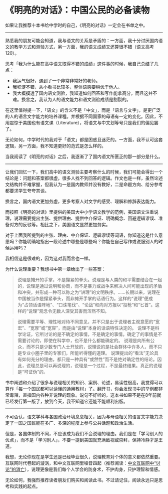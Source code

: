 # 《明亮的对话》：中国公民的必备读物



如果让我推荐十本书给中学时的自己，《明亮的对话》一定会在书单之中。

---

熟悉我的朋友可能会知道，我与语文的关系是矛盾的：一方面，我十分讨厌国内语文的教学方式和测验方式，另一方面，我的语文成绩又还算很不错（语文高考 120）。

思考「我为什么能在高中语文取得不错的成绩」这件事的时候，我自己总结了几点：

- 我运气很好，遇到了一个非常非常好的老师。
- 我积淀不错，从小看书比较多，整体语感要稍优于他人。
- 我大概摸透了国内语文测验，我知道如何回答和写作能拿高分，而且这并不难。换言之，我认为人的语文能力和语文测验成绩是割裂的。

在这里值得提一下，「语文」的含义不是「中文」，而是「语言与文字」，是更广泛的人的语言文字能力的培养课程。并根据不同国家的母语有一定的变化。因此，不用震惊于美国也有语文课（Literature），将语文与中文划等号只是我们的偏见罢了。

无论如何，中学时代的我对于「语文」都是困惑且迷茫的。一方面，我不认可这套逻辑，另一方面，我不知道更好的范式是怎么样的。

当我阅读了《明亮的对话》之后，我逐渐了了国内语文所匮乏的那一部分是什么。

---

让我们回忆一下，我们高中的语文测验主要考察什么的时候，我们可能会得出一个结论是：问题和答案都很虚，很多人找不到回答的逻辑。作文也是一样，虽然论述文结构并不难掌握，但我认为一是国内教师并没有教好，二是命题方向、给分参考都要求学生夸夸其谈。

换言之，国内语文更加务虚，更多考察人对文字的感受、理解和修辞表达能力。

而按照《明亮的对话》里提供的美国大中小学语文教学的范例，美国语文注重说理，说理需要提出主张、提供理由、提供中介保证、明确概念、回避逻辑谬误、准备对方的反驳等。相比之下，美国语文显然更加务实。

对于上面我所提到的主张、理由、中介保证、逻辑谬误等词语，你知道这是什么意思吗？你能明确地指出一段论述中哪些是哪些吗？你能在自己写作或说服别人的时候运用吗？

我相信这是很难的，因为这对我而言也一样。

为什么说理重要？我想书中第一章给出了一些答案：

> 说理是摊开的手掌，不是攥紧的拳头。说理是与人类的和平需要结合在一起的，说理是通过说明和协商，而不是暴力或战争来解决人间可能出现的矛盾和冲突，并形成一种可以称之为“讲理”的文明秩序。……长期以来，说理在中国被当作是攥紧拳头，而非摊开手掌的话语行为。这样的“说理”便成为“占领话语阵地”、“口诛笔伐”、“论战”和向对方报以“投枪”和“匕首”。这样的“说理”观念令无数人深受其害而浑然不知。
> 

> 说理需要平等、理性地对待不同意见，并不只是出于说理者主观意愿的“宽宏”、“宽厚”或“宽容”，而是由“说理”本身的话语特性决定的。
说理不是科学论证，它所讨论的是不确定的事情，不是确定的事情。确定了的事情是不需要讨论的，即使在科学中，也不是什么都能确定的。
说理是向所有公众，而不只是少数专门人士开放的，说理说的是社会群体中许多人，而不只是专业小圈子里的专家们，所能听得懂的道理。
说理提出的“看法”无论具有如何充分的理由，都只是一种具有“或然性”而不是绝对确定性的结论。因此，说理总是可以再说理的，说理是一个过程，不是最终结果。真正的说理是“可证伪”的。
> 

书中阐述和介绍了很多与说理相关的知识、案例、论述，易读性很高，我觉得可以算作「每一个国民都可以读懂的通用教材」了。翻开书，你会发现书中的举例都非常毒辣，直指国内各种非说理的现象。说句不好听的，这本书如果不是在8年前就已经发行第一版了，放到今天，我不知道它还能不能顺利出版。

---

不可否认，语文学科与各国政治环境息息相关，因为与母语相关的语言文字能力决定了一国之国民能在多广、多深的程度上参与公共话题和政治生活。

但是，各国体制的不同，不应该成为我们不会说理的理由。我们是在「学习别人的优点」，而不是「学习别人」，不要一提到美国就充满敌视或崇拜，保持冷静才是王道。

我想，无论你现在是学生还是已经毕业很久，说理教育对个体的意义都依然重要。互联网时代卷起的漩涡，和中文互联网里噪音四起（推荐阅读：[中文互联网中“讨论”的消亡](https://www.gcores.com/articles/121924)），说理更像是我们每个人学会的防身术，不护肉身，只护理智和情感。

无论如何，我强烈推荐读者朋友们购买和阅读此书。不过请记住，阅读永远只是思考和实践的起点。